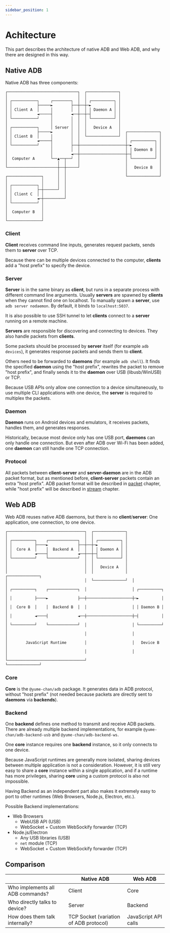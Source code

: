 ```yaml
---
sidebar_position: 1
---
```


# Achitecture

This part describes the architecture of native ADB and Web ADB, and why there are designed in this way.

## Native ADB

Native ADB has three components:

<div className="flow-chart">

```
┌───────────────────────────────┐  ┌──────────────┐
│                               │  │              │
│ ┌───────────┐     ┌────────┐  │  │ ┌──────────┐ │
│ │           ├─────►        ├──┼──┼─►          │ │
│ │ Client A  │     │        │  │  │ │ Daemon A │ │
│ │           ◄─────┤        ◄──┼──┼─┤          │ │
│ └───────────┘     │        │  │  │ └──────────┘ │
│                   │        │  │  │              │
│ ┌───────────┐     │ Server │  │  │   Device A   │
│ │           ├─────►        │  │  │              │  ┌──────────────┐
│ │ Client B  │     │        │  │  └──────────────┘  │              │
│ │           ◄─────┤        │  │                    │ ┌──────────┐ │
│ └───────────┘     │        ├──┼────────────────────┼─►          │ │
│                   │        │  │                    │ │ Daemon B │ │
│                   │        ◄──┼────────────────────┼─┤          │ │
│  Computer A       └──▲──┬──┘  │                    │ └──────────┘ │
│                      │  │     │                    │              │
└──────────────────────┼──┼─────┘                    │   Device B   │
                       │  │                          │              │
┌───────────────┐      │  │                          └──────────────┘
│               │      │  │
│ ┌───────────┐ │      │  │
│ │           ├─┼──────┘  │
│ │ Client C  │ │         │
│ │           ◄─┼─────────┘
│ └───────────┘ │
│               │
│  Computer B   │
│               │
└───────────────┘
```

</div>

### Client

**Client** receives command line inputs, generates request packets, sends them to **server** over TCP.

Because there can be multiple devices connected to the computer, **clients** add a "host prefix" to specify the device.

### Server

**Server** is in the same binary as **client**, but runs in a separate process with different command line arguments. Usually **servers** are spawned by **clients** when they cannot find one on localhost. To manually spawn a **server**, use `adb server nodaemon`. By default, it binds to `localhost:5037`.

It is also possible to use SSH tunnel to let **clients** connect to a **server** running on a remote machine.

**Servers** are responsible for discovering and connecting to devices. They also handle packets from **clients**.

Some packets should be processed by **server** itself (for example `adb devices`), it generates response packets and sends them to **client**.

Others need to be forwarded to **daemons** (for example `adb shell`). It finds the specified **daemon** using the "host prefix", rewrites the packet to remove "host prefix", and finally sends it to the **daemon** over USB (libusb/WinUSB) or TCP.

Because USB APIs only allow one connection to a device simultaneously, to use multiple CLI applications with one device, the **server** is required to multiplex the packets.

### Daemon

**Daemon** runs on Android devices and emulators, it receives packets, handles them, and generates responses.

Historically, because most device only has one USB port, **daemons** can only handle one connection. But even after ADB over Wi-Fi has been added, one **daemon** can still handle one TCP connection.

### Protocol

All packets between **client-server** and **server-daemon** are in the ADB packet format, but as mentioned before, **client-server** packets contain an extra "host prefix". ADB packet format will be described in [packet](./packet.md) chapter, while "host prefix" will be described in [stream](./stream.md) chapter.

## Web ADB

Web ADB reuses native ADB daemons, but there is no **client**/**server**: One application, one connection, to one device.

<div className="flow-chart">

```
┌──────────────────────────────────┐  ┌──────────────┐
│                                  │  │              │
│ ┌──────────┐    ┌─────────────┐  │  │ ┌──────────┐ │
│ │          ├────►             ├──┼──┼─►          │ │
│ │  Core A  │    │  Backend A  │  │  │ │ Daemon A │ │
│ │          ◄────┤             ◄──┼──┼─┤          │ │
│ └──────────┘    └─────────────┘  │  │ └──────────┘ │
│                                  │  │              │
│                                  │  │   Device A   │
│                                  │  │              │  ┌──────────────┐
│                                  │  └──────────────┘  │              │
│ ┌──────────┐    ┌─────────────┐  │                    │ ┌──────────┐ │
│ │          ├────►             ├──┼────────────────────┼─►          │ │
│ │  Core B  │    │  Backend B  │  │                    │ │ Daemon B │ │
│ │          ◄────┤             ◄──┼────────────────────┼─┤          │ │
│ └──────────┘    └─────────────┘  │                    │ └──────────┘ │
│                                  │                    │              │
│        JavaScript Runtime        │                    │   Device B   │
│                                  │                    │              │
└──────────────────────────────────┘                    └──────────────┘
```

</div>

### Core

**Core** is the `@yume-chan/adb` package. It generates data in ADB protocol, without "host prefix" (not needed because packets are directly sent to **daemons** via **backends**).

### Backend

One **backend** defines one method to transmit and receive ADB packets. There are already multiple backend implementations, for example `@yume-chan/adb-backend-usb` and `@yume-chan/adb-backend-ws`.

One **core** instance requires one **backend** instance, so it only connects to one device.

Because JavaScript runtimes are generally more isolated, sharing devices between multiple application is not a consideration. However, it is still very easy to share a **core** instance within a single application, and if a runtime has more privileges, sharing **core** using a custom protocol is also not impossible.

Having Backend as an independent part also makes it extremely easy to port to other runtimes (Web Browsers, Node.js, Electron, etc.).

Possible Backend implementations:

* Web Browsers
  * WebUSB API (USB)
  * WebSocket + Custom WebSockify forwarder (TCP)
* Node.js/Electron
  * Any USB libraries (USB)
  * `net` module (TCP)
  * WebSocket + Custom WebSockify forwarder (TCP)

## Comparison

|                                  | Native ADB                             | Web ADB              |
| -------------------------------- | -------------------------------------- | -------------------- |
| Who implements all ADB commands? | Client                                 | Core                 |
| Who directly talks to device?    | Server                                 | Backend              |
| How does them talk internally?   | TCP Socket (variation of ADB protocol) | JavaScript API calls |
